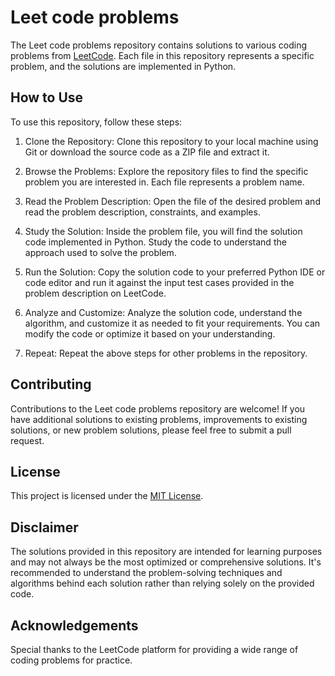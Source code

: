 # Leet code problems

The Leet code problems repository contains solutions to various coding problems from [LeetCode](https://leetcode.com/problemset/all/). Each file in this repository represents a specific problem, and the solutions are implemented in Python.

## How to Use

To use this repository, follow these steps:

1. Clone the Repository: Clone this repository to your local machine using Git or download the source code as a ZIP file and extract it.

2. Browse the Problems: Explore the repository files to find the specific problem you are interested in. Each file represents a problem name.

3. Read the Problem Description: Open the file of the desired problem and read the problem description, constraints, and examples.

4. Study the Solution: Inside the problem file, you will find the solution code implemented in Python. Study the code to understand the approach used to solve the problem.

5. Run the Solution: Copy the solution code to your preferred Python IDE or code editor and run it against the input test cases provided in the problem description on LeetCode.

6. Analyze and Customize: Analyze the solution code, understand the algorithm, and customize it as needed to fit your requirements. You can modify the code or optimize it based on your understanding.

7. Repeat: Repeat the above steps for other problems in the repository.

## Contributing

Contributions to the Leet code problems repository are welcome! If you have additional solutions to existing problems, improvements to existing solutions, or new problem solutions, please feel free to submit a pull request.

## License

This project is licensed under the [MIT License](LICENSE).

## Disclaimer

The solutions provided in this repository are intended for learning purposes and may not always be the most optimized or comprehensive solutions. It's recommended to understand the problem-solving techniques and algorithms behind each solution rather than relying solely on the provided code.

## Acknowledgements

Special thanks to the LeetCode platform for providing a wide range of coding problems for practice.
